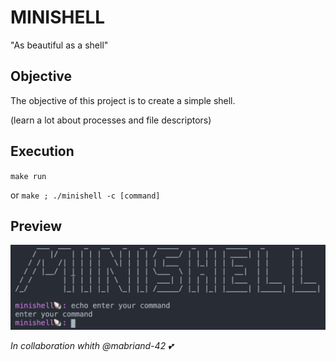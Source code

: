 # MINISHELL
"As beautiful as a shell"

## Objective

The objective of this project is to create a simple shell.

(learn a lot about processes and file descriptors)

## Execution

`make run`

or `make ; ./minishell -c [command]`

## Preview

![Example](img/screenshot.png)

*In collaboration whith @mabriand-42 :two_hearts:*
